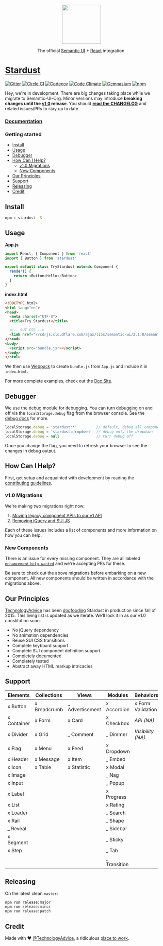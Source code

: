<p align="center">
  <a href="http://technologyadvice.github.io/stardust">
    <img height="128" width="128" src="https://cloud.githubusercontent.com/assets/5067638/17415622/7ac62496-5a3f-11e6-864e-217ad1d9e021.png">
  </a>
  <p align="center">
    The official <a href="http://semantic-ui.com">Semantic UI</a>
    +
    <a href="https://facebook.github.io/react">React</a>
    integration.
  </p>
</p>

# [Stardust][2]
[![Gitter](https://img.shields.io/badge/gitter-join_chat-1dce73.svg?logo=data%3Aimage%2Fsvg%2Bxml%3Bbase64%2CPD94bWwgdmVyc2lvbj0iMS4wIiBlbmNvZGluZz0iVVRGLTgiPz4NCjxzdmcgeG1sbnM9Imh0dHA6Ly93d3cudzMub3JnLzIwMDAvc3ZnIj48cmVjdCB4PSIwIiB5PSI1IiBmaWxsPSIjZmZmIiB3aWR0aD0iMSIgaGVpZ2h0PSI1Ii8%2BPHJlY3QgeD0iMiIgeT0iNiIgZmlsbD0iI2ZmZiIgd2lkdGg9IjEiIGhlaWdodD0iNyIvPjxyZWN0IHg9IjQiIHk9IjYiIGZpbGw9IiNmZmYiIHdpZHRoPSIxIiBoZWlnaHQ9IjciLz48cmVjdCB4PSI2IiB5PSI2IiBmaWxsPSIjZmZmIiB3aWR0aD0iMSIgaGVpZ2h0PSI0Ii8%2BPC9zdmc%2B&logoWidth=8&style=flat-square&maxAge=2592000)](https://gitter.im/TechnologyAdvice/stardust)
[![Circle CI](https://img.shields.io/circleci/project/TechnologyAdvice/stardust/master.svg?style=flat-square)](https://circleci.com/gh/TechnologyAdvice/stardust/tree/master)
[![Codecov](https://img.shields.io/codecov/c/github/TechnologyAdvice/stardust/master.svg?style=flat-square)](https://codecov.io/gh/TechnologyAdvice/stardust)
[![Code Climate](https://img.shields.io/codeclimate/github/TechnologyAdvice/stardust.svg?style=flat-square)](https://codeclimate.com/github/TechnologyAdvice/stardust)
[![Gemnasium](https://img.shields.io/gemnasium/TechnologyAdvice/stardust.svg?style=flat-square)](https://gemnasium.com/TechnologyAdvice/stardust)
[![npm](https://img.shields.io/npm/v/stardust.svg?style=flat-square)](https://www.npmjs.com/package/stardust)

Hey, we're in development. There are big changes taking place while we migrate to Semantic-UI-Org. Minor versions may introduce **breaking changes until the [v1.0][6] release**.  You should [**read the CHANGELOG**][18] and related issues/PRs to stay up to date.

### [Documentation][2]

### Getting started

<!-- START doctoc generated TOC please keep comment here to allow auto update -->
<!-- DON'T EDIT THIS SECTION, INSTEAD RE-RUN doctoc TO UPDATE -->


- [Install](#install)
- [Usage](#usage)
- [Debugger](#debugger)
- [How Can I Help?](#how-can-i-help)
  - [v1.0 Migrations](#v10-migrations)
  - [New Components](#new-components)
- [Our Principles](#our-principles)
- [Support](#support)
- [Releasing](#releasing)
- [Credit](#credit)

<!-- END doctoc generated TOC please keep comment here to allow auto update -->

## Install

```sh
npm i stardust -S
```

## Usage

**App.js**

```js
import React, { Component } from 'react'
import { Button } from 'stardust'

export default class TryStardust extends Component {
  render() {
    return <Button>Hello</Button>
  }
}
```

**index.html**

```html
<!DOCTYPE html>
<html lang="en">
<head>
  <meta charset="UTF-8">
  <title>Try Stardust</title>

  <!-- SUI CSS -->
  <link href="//cdnjs.cloudflare.com/ajax/libs/semantic-ui/2.1.8/semantic.css" rel="stylesheet">
</head>
<body>
  <script src="bundle.js"></script>
</body>
</html>
```

We then use [Webpack][13] to create `bundle.js` from `App.js` and include it in `index.html`.

For more complete examples, check out the [Doc Site][2].

## Debugger

We use the [debug](https://www.npmjs.com/package/debug) module for debugging.  You can turn debugging on and off via the `localStorage.debug` flag from the browser console.  See the [debug docs](https://www.npmjs.com/package/debug) for more.

```js
localStorage.debug = 'stardust:*'         // default, debug all components
localStorage.debug = 'stardust:dropdown'  // debug only the dropdown
localStorage.debug = null                 // turn debug off
```

Once you change the flag, you need to refresh your browser to see the changes in debug output.

## How Can I Help?

First, get setup and acquainted with development by reading the [contributing guidelines][1].

### v1.0 Migrations

We're making two migrations right now:

1. [Moving legacy component APIs to our v1 API][15]
1. [Removing jQuery and SUI JS][11]

Each of these issues includes a list of components and more information on how you can help.

### New Components

There is an issue for every missing component.  They are all labeled [`enhancement` `help wanted`][17] and we're accepting PRs for these.

Be sure to check out the above migrations before embarking on a new component.  All new components should be written in accordance with the migrations above.

## Our Principles

[TechnologyAdvice][9] has been [dogfooding][10] Stardust in production since fall of 2015.  This living list is updated as we iterate.  We'll lock it in as our v1.0 constitution soon.

- No jQuery dependency
- No animation dependencies
- Reuse SUI CSS transitions
- Complete keyboard support
- Complete SUI component definition support
- Completely documented
- Completely tested
- Abstract away HTML markup intricacies

## Support

|    Elements     |   Collections   |      Views      |     Modules     |     Behaviors      |
|-----------------|-----------------|-----------------|-----------------|--------------------|
| x Button        | x Breadcrumb    | _ Advertisement | x Accordion     | x Form Validation  |
| x Container     | x Form          | x Card          | x Checkbox      | *API (NA)*         |
| x Divider       | x Grid          | _ Comment       | _ Dimmer        | *Visibility (NA)*  |
| x Flag          | x Menu          | x Feed          | x Dropdown      |                    |
| x Header        | x Message       | x Item          | _ Embed         |                    |
| x Icon          | x Table         | x Statistic     | x Modal         |                    |
| x Image         |                 |                 | _ Nag           |                    |
| x Input         |                 |                 | _ Popup         |                    |
| x Label         |                 |                 | x Progress      |                    |
| x List          |                 |                 | x Rating        |                    |
| x Loader        |                 |                 | _ Search        |                    |
| x Rail          |                 |                 | _ Shape         |                    |
| _ Reveal        |                 |                 | _ Sidebar       |                    |
| x Segment       |                 |                 | _ Sticky        |                    |
| x Step          |                 |                 | _ Tab           |                    |
|                 |                 |                 | _ Transition    |                    |

## Releasing

On the latest clean `master`:

```sh
npm run release:major
npm run release:minor
npm run release:patch
```

## Credit

Made with :heart: [@TechnologyAdvice][9], a ridiculous [place to work][16].

[1]: https://github.com/TechnologyAdvice/stardust/blob/master/CONTRIBUTING.md
[2]: https://technologyadvice.github.io/stardust/
[3]: https://facebook.github.io/react/
[4]: #
[5]: http://semantic-ui.com/
[6]: https://github.com/TechnologyAdvice/stardust/milestone/1
[7]: https://github.com/webpack/webpack-dev-server/
[8]: https://github.com/TechnologyAdvice/stardust/issues/243
[9]: https://github.com/TechnologyAdvice
[10]: https://en.wikipedia.org/wiki/Eating_your_own_dog_food
[11]: https://github.com/TechnologyAdvice/stardust/issues/247
[12]: https://github.com/TechnologyAdvice/stardust/issues/243
[13]: https://webpack.github.io
[14]: https://github.com/TechnologyAdvice/stardust/issues
[15]: https://github.com/TechnologyAdvice/stardust/issues/269
[16]: http://technologyadvice.com/careers
[17]: https://github.com/TechnologyAdvice/stardust/issues?q=is%3Aopen+is%3Aissue+label%3A%22help+wanted%22+label%3Aenhancement
[18]: https://github.com/TechnologyAdvice/stardust/blob/master/CHANGELOG.md
